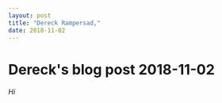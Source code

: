 ```yaml
---
layout: post
title: "Dereck Rampersad,"
date: 2018-11-02
---
```

# Dereck's blog post 2018-11-02
###### Hi
